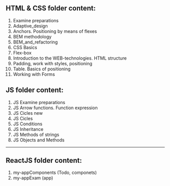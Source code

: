 ## HTML & CSS folder content:

1. Examine preparations
1. Adaptive_design
1. Anchors. Positioning by means of flexes
1. BEM methodology
1. BEM_and_refactoring
1. CSS Basics
1. Flex-box
1. Introduction to the WEB-technologies. HTML structure
1. Padding, work with styles, positioning
1. Table. Basics of positioning
1. Working with Forms

## JS folder content:

1. JS Examine preparations
2. JS Arrow functions. Function expression
3. JS Cicles new
4. JS Cicles
5. JS Conditions
6. JS Inheritance
7. JS Methods of strings
8. JS Objects and Methods

---

## ReactJS folder content:

1. my-appComponents (Todo, componets)
2. my-appExam (app)
